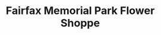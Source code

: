 ---
title: "Fairfax Memorial Park Flower Shoppe"
url: /fairfax/fairfax-memorial-park-flower-shoppe/
shop: florist
---